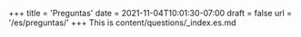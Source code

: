 +++
title = 'Preguntas'
date = 2021-11-04T10:01:30-07:00
draft = false
url = '/es/preguntas/'
+++
This is content/questions/_index.es.md
